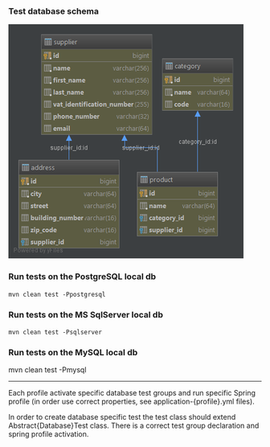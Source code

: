 ### Test database schema

![DB SCHEMA](docs/DB_SCHEMA.png)


### Run tests on the PostgreSQL local db

    mvn clean test -Ppostgresql

### Run tests on the MS SqlServer local db

    mvn clean test -Psqlserver

### Run tests on the MySQL local db

mvn clean test -Pmysql

---

Each profile activate specific database test groups and run specific Spring profile (in order use correct properties, see application-{profile}.yml files).

In order to create database specific test the test class should extend Abstract{Database}Test class. There is a correct test group declaration and spring profile activation.
